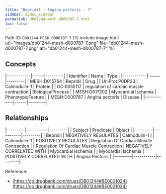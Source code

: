 ```yaml
---
title: "Bepridil - Angina pectoris - 7"
sidebar: mydoc_sidebar
permalink: db01244-mesh-d000787-7.html
toc: false 
---
```



Path ID: `DB01244_MESH_D000787_7`
{% include image.html url="images/db01244-mesh-d000787-7.png" file="db01244-mesh-d000787-7.png" alt="db01244-mesh-d000787-7" %}

## Concepts

|------------|------|---------|
| Identifier | Name | Type    |
|------------|------|---------|
| MESH:D015764 | Bepridil | Drug |
| UniProt:P0DP23 | Calmodulin-1 | Protein |
| GO:0055117 | regulation of cardiac muscle contraction | BiologicalProcess |
| MESH:D017202 | Myocardial Ischemia | PhenotypicFeature |
| MESH:D000787 | Angina pectoris | Disease |
|------------|------|---------|

## Relationships

|---------|-----------|---------|
| Subject | Predicate | Object  |
|---------|-----------|---------|
| Bepridil | NEGATIVELY REGULATES | Calmodulin-1 |
| Calmodulin-1 | POSITIVELY REGULATES | Regulation Of Cardiac Muscle Contraction |
| Regulation Of Cardiac Muscle Contraction | NEGATIVELY CORRELATED WITH | Myocardial Ischemia |
| Myocardial Ischemia | POSITIVELY CORRELATED WITH | Angina Pectoris |
|---------|-----------|---------|

Reference: 
  - [https://go.drugbank.com/drugs/DB01244#BE0001024](https://go.drugbank.com/drugs/DB01244#BE0001024)
